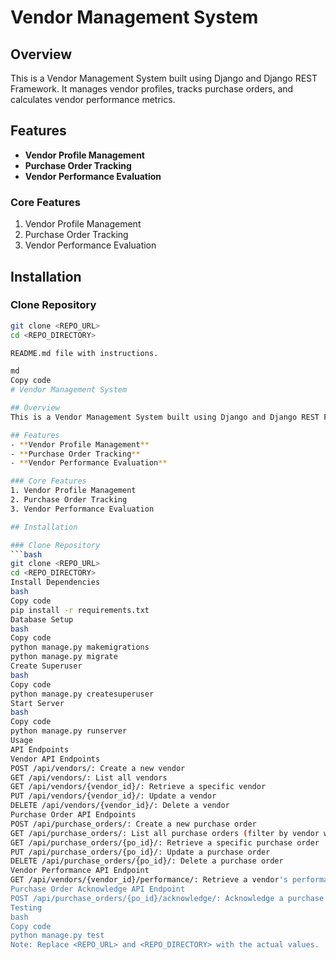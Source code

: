 # Vendor Management System

## Overview
This is a Vendor Management System built using Django and Django REST Framework. It manages vendor profiles, tracks purchase orders, and calculates vendor performance metrics.

## Features
- **Vendor Profile Management**
- **Purchase Order Tracking**
- **Vendor Performance Evaluation**

### Core Features
1. Vendor Profile Management
2. Purchase Order Tracking
3. Vendor Performance Evaluation

## Installation

### Clone Repository
```bash
git clone <REPO_URL>
cd <REPO_DIRECTORY>

README.md file with instructions.

md
Copy code
# Vendor Management System

## Overview
This is a Vendor Management System built using Django and Django REST Framework. It manages vendor profiles, tracks purchase orders, and calculates vendor performance metrics.

## Features
- **Vendor Profile Management**
- **Purchase Order Tracking**
- **Vendor Performance Evaluation**

### Core Features
1. Vendor Profile Management
2. Purchase Order Tracking
3. Vendor Performance Evaluation

## Installation

### Clone Repository
```bash
git clone <REPO_URL>
cd <REPO_DIRECTORY>
Install Dependencies
bash
Copy code
pip install -r requirements.txt
Database Setup
bash
Copy code
python manage.py makemigrations
python manage.py migrate
Create Superuser
bash
Copy code
python manage.py createsuperuser
Start Server
bash
Copy code
python manage.py runserver
Usage
API Endpoints
Vendor API Endpoints
POST /api/vendors/: Create a new vendor
GET /api/vendors/: List all vendors
GET /api/vendors/{vendor_id}/: Retrieve a specific vendor
PUT /api/vendors/{vendor_id}/: Update a vendor
DELETE /api/vendors/{vendor_id}/: Delete a vendor
Purchase Order API Endpoints
POST /api/purchase_orders/: Create a new purchase order
GET /api/purchase_orders/: List all purchase orders (filter by vendor with vendor query parameter)
GET /api/purchase_orders/{po_id}/: Retrieve a specific purchase order
PUT /api/purchase_orders/{po_id}/: Update a purchase order
DELETE /api/purchase_orders/{po_id}/: Delete a purchase order
Vendor Performance API Endpoint
GET /api/vendors/{vendor_id}/performance/: Retrieve a vendor's performance metrics
Purchase Order Acknowledge API Endpoint
POST /api/purchase_orders/{po_id}/acknowledge/: Acknowledge a purchase order
Testing
bash
Copy code
python manage.py test
Note: Replace <REPO_URL> and <REPO_DIRECTORY> with the actual values.






